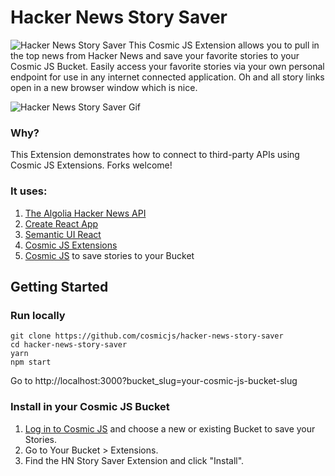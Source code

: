# Hacker News Story Saver
![Hacker News Story Saver](https://cosmicjs.com/uploads/92d1fe20-6736-11e7-93bc-378cbd5c667a-hn-cosmic.jpg)
This Cosmic JS Extension allows you to pull in the top news from Hacker News and save your favorite stories to your Cosmic JS Bucket.  Easily access your favorite stories via your own personal endpoint for use in any internet connected application.  Oh and all story links open in a new browser window which is nice.

![Hacker News Story Saver Gif](https://cosmicjs.com/uploads/24ab0760-6737-11e7-aedc-4bbbfe350faa-hn-cosmic.gif)

### Why?
This Extension demonstrates how to connect to third-party APIs using Cosmic JS Extensions.  Forks welcome!

### It uses:
1. [The Algolia Hacker News API](https://hn.algolia.com/api)
2. [Create React App](https://github.com/facebookincubator/create-react-app)
3. [Semantic UI React](http://react.semantic-ui.com/)
4. [Cosmic JS Extensions](https://cosmicjs.com/extensions)
5. [Cosmic JS](https://cosmicjs.com) to save stories to your Bucket

## Getting Started
### Run locally
```
git clone https://github.com/cosmicjs/hacker-news-story-saver
cd hacker-news-story-saver
yarn
npm start
```
Go to http://localhost:3000?bucket_slug=your-cosmic-js-bucket-slug
### Install in your Cosmic JS Bucket
1. [Log in to Cosmic JS](https://cosmicjs.com) and choose a new or existing Bucket to save your Stories.
2. Go to Your Bucket > Extensions.
3. Find the HN Story Saver Extension and click "Install".
